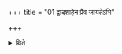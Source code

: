 +++
title = "01 द्वादशाहेन प्रैव जायतेऽभि"

+++

<details><summary>थिते</summary>

द्वादशाहेन प्रैव जायतेऽभि स्वर्गं लोकं जयत्येषु लोकेषु प्रतितिष्ठति १
</details>
